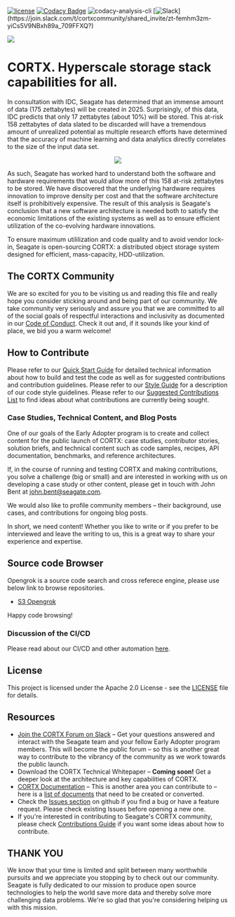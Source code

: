 [![ license](https://img.shields.io/badge/License-Apache%202.0-blue.svg)](https://github.com/Seagate/EOS-Sandbox/blob/master/LICENSE) 
[![Codacy Badge](https://api.codacy.com/project/badge/Grade/c099437792d44496b720a730ee4939ce)](https://www.codacy.com?utm_source=github.com&amp;utm_medium=referral&amp;utm_content=Seagate/mero&amp;utm_campaign=Badge_Grade)
![codacy-analysis-cli](https://github.com/Seagate/EOS-Sandbox/workflows/codacy-analysis-cli/badge.svg)
[![Slack](https://img.shields.io/badge/chat-on%20Slack-blue")](https://join.slack.com/t/cortxcommunity/shared_invite/zt-femhm3zm-yiCs5V9NBxh89a_709FFXQ?)

<img src="../assets/images/cortx-logo.png?raw=true">


# CORTX.  Hyperscale storage stack capabilities for all.

In consultation with IDC, Seagate has determined that an immense amount of data (175 zettabytes) will be created in 2025.  Surprisingly, of this data, IDC predicts that only 17 zettabytes (about 10%) will be stored.  This at-risk 158 zettabytes of data slated to be discarded will have a tremendous amount of unrealized potential as multiple research efforts have determined that the accuracy of machine learning and data analytics directly correlates to the size of the input data set.  

<p align="center"><img src="../assets/images/at_risk_data.jpg?raw=true"></p>

As such, Seagate has worked hard to understand both the software and hardware requirements that would allow more of this 158 at-risk zettabytes to be stored.  We have discovered that the underlying hardware requires innovation to improve density per cost and that the software architecture itself is prohibitively expensive.  The result of this analysis is Seagate's conclusion that a new software architecture is needed both to satisfy the economic limitations of the existing systems as well as to ensure efficient utilization of the co-evolving hardware innovations.  

To ensure maximum utililization and code quality and to avoid vendor lock-in, Seagate is open-sourcing CORTX: a distributed object storage system designed for efficient, mass-capacity, HDD-utilization.

## The CORTX Community

We are so excited for you to be visiting us and reading this file and really hope you consider sticking around and being part of our community.  We take community very seriously and assure you that we are committed to all of the social goals of respectful interactions and inclusivity as documented in our [Code of Conduct](CODE_OF_CONDUCT.md).  Check it out and, if it sounds like your kind of place, we bid you a warm welcome!

## How to Contribute

Please refer to our [Quick Start Guide](QUICK_START.md) for detailed technical information about how to build and test the code as well as for suggested contributions and contribution guidelines.  Please refer to our [Style Guide](https://github.com/Seagate/cortx/blob/master/doc/CodeStyle.md) for a description of our code style guidelines.  Please refer to our [Suggested Contributions List](doc/SuggestedContributions.md) to find ideas about what contributions are currently being sought.

### Case Studies, Technical Content, and Blog Posts

One of our goals of the Early Adopter program is to create and collect content for the public launch of CORTX: case studies, contributor stories, solution briefs, and technical content such as code samples, recipes, API documentation, benchmarks, and reference architectures.

If, in the course of running and testing CORTX and making contributions, you solve a challenge (big or small) and are interested in working with us on developing a case study or other content, please get in touch with John Bent at john.bent@seagate.com.

We would also like to profile community members – their background, use cases, and contributions for ongoing blog posts.

In short, we need content! Whether you like to write or if you prefer to be interviewed and leave the writing to us, this is a great way to share your experience and expertise.

## Source code Browser

Opengrok is a source code search and cross referece engine, please use below link to browse repositories.
* [S3 Opengrok](http://ssc-vm-c-192.colo.seagate.com:8090/source/xref/s3server/)  

Happy code browsing!

### Discussion of the CI/CD

Please read about our CI/CD and other automation [here](doc/CI_CD.md).

## License

This project is licensed under the Apache 2.0 License - see the [LICENSE](LICENSE.md) file for details.

## Resources
* [Join the CORTX Forum on Slack](https://join.slack.com/t/cortxcommunity/shared_invite/zt-femhm3zm-yiCs5V9NBxh89a_709FFXQ) – Get your questions answered and interact with the Seagate team and your fellow Early Adopter program members. This will become the public forum – so this is another great way to contribute to the vibrancy of the community as we work towards the public launch.
* Download the CORTX Technical Whitepaper – **Coming soon!** Get a deeper look at the architecture and key capabilities of CORTX.
* [CORTX Documentation](https://github.com/Seagate/cortx/tree/master/doc) – This is another area you can contribute to – here is a [list of documents](https://github.com/Seagate/cortx/tree/master/doc) that need to be created or converted.
* Check the [Issues section](https://github.com/Seagate/cortx/issues) on github if you find a bug or have a feature request. Please check existing Issues before opening a new one.
* If you're interested in contributing to Seagate's CORTX community, please check [Contributions Guide](doc/SuggestedContributions.md) if you want some ideas about how to contribute. 

## THANK YOU
We know that your time is limited and split between many worthwhile pursuits and we appreciate you stopping by to check out our community.  Seagate is fully dedicated to our mission to produce open source technologies to help the world save more data and thereby solve more challenging data problems.  We're so glad that you're considering helping us with this mission.
